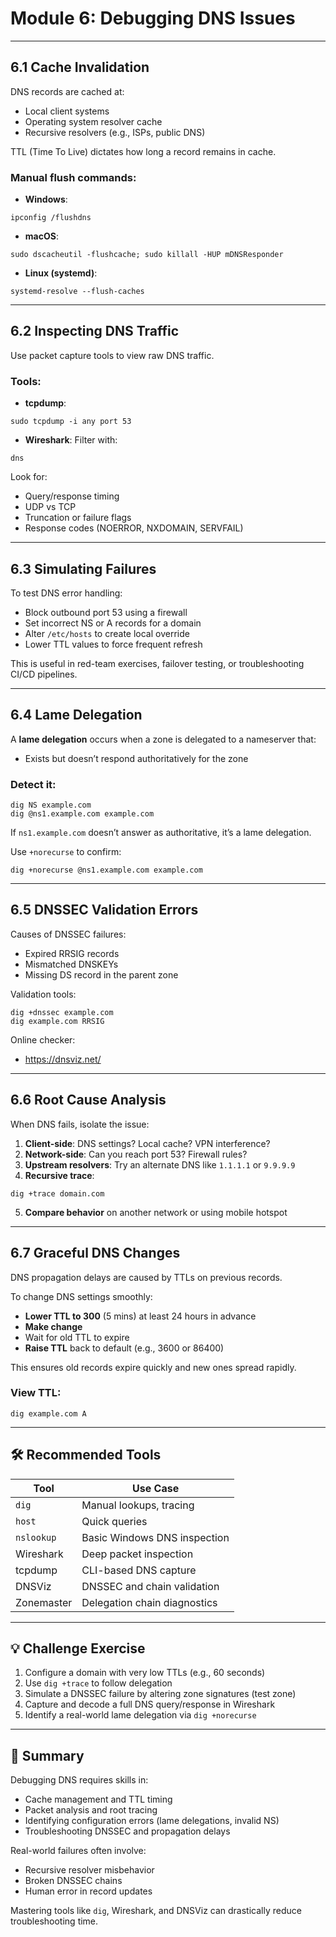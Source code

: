 # Module 6: Debugging DNS Issues

---

## 6.1 Cache Invalidation

DNS records are cached at:
- Local client systems
- Operating system resolver cache
- Recursive resolvers (e.g., ISPs, public DNS)

TTL (Time To Live) dictates how long a record remains in cache.

### Manual flush commands:
- **Windows**:
```
ipconfig /flushdns
```

- **macOS**:
```
sudo dscacheutil -flushcache; sudo killall -HUP mDNSResponder
```

- **Linux (systemd)**:
```
systemd-resolve --flush-caches
```

---

## 6.2 Inspecting DNS Traffic

Use packet capture tools to view raw DNS traffic.

### Tools:
- **tcpdump**:
```
sudo tcpdump -i any port 53
```

- **Wireshark**:
Filter with:
```
dns
```

Look for:
- Query/response timing
- UDP vs TCP
- Truncation or failure flags
- Response codes (NOERROR, NXDOMAIN, SERVFAIL)

---

## 6.3 Simulating Failures

To test DNS error handling:

- Block outbound port 53 using a firewall
- Set incorrect NS or A records for a domain
- Alter `/etc/hosts` to create local override
- Lower TTL values to force frequent refresh

This is useful in red-team exercises, failover testing, or troubleshooting CI/CD pipelines.

---

## 6.4 Lame Delegation

A **lame delegation** occurs when a zone is delegated to a nameserver that:
- Exists but doesn’t respond authoritatively for the zone

### Detect it:
```
dig NS example.com
dig @ns1.example.com example.com
```

If `ns1.example.com` doesn’t answer as authoritative, it’s a lame delegation.

Use `+norecurse` to confirm:
```
dig +norecurse @ns1.example.com example.com
```

---

## 6.5 DNSSEC Validation Errors

Causes of DNSSEC failures:
- Expired RRSIG records
- Mismatched DNSKEYs
- Missing DS record in the parent zone

Validation tools:
```
dig +dnssec example.com
dig example.com RRSIG
```

Online checker:
- https://dnsviz.net/

---

## 6.6 Root Cause Analysis

When DNS fails, isolate the issue:

1. **Client-side**: DNS settings? Local cache? VPN interference?
2. **Network-side**: Can you reach port 53? Firewall rules?
3. **Upstream resolvers**: Try an alternate DNS like `1.1.1.1` or `9.9.9.9`
4. **Recursive trace**:
```
dig +trace domain.com
```
5. **Compare behavior** on another network or using mobile hotspot

---

## 6.7 Graceful DNS Changes

DNS propagation delays are caused by TTLs on previous records.

To change DNS settings smoothly:
- **Lower TTL to 300** (5 mins) at least 24 hours in advance
- **Make change**
- Wait for old TTL to expire
- **Raise TTL** back to default (e.g., 3600 or 86400)

This ensures old records expire quickly and new ones spread rapidly.

### View TTL:
```
dig example.com A
```

---

## 🛠️ Recommended Tools

| Tool       | Use Case                        |
|------------|----------------------------------|
| `dig`      | Manual lookups, tracing          |
| `host`     | Quick queries                    |
| `nslookup` | Basic Windows DNS inspection     |
| Wireshark  | Deep packet inspection           |
| tcpdump    | CLI-based DNS capture            |
| DNSViz     | DNSSEC and chain validation      |
| Zonemaster| Delegation chain diagnostics      |

---

## 💡 Challenge Exercise

1. Configure a domain with very low TTLs (e.g., 60 seconds)
2. Use `dig +trace` to follow delegation
3. Simulate a DNSSEC failure by altering zone signatures (test zone)
4. Capture and decode a full DNS query/response in Wireshark
5. Identify a real-world lame delegation via `dig +norecurse`

---

## 📘 Summary

Debugging DNS requires skills in:

- Cache management and TTL timing
- Packet analysis and root tracing
- Identifying configuration errors (lame delegations, invalid NS)
- Troubleshooting DNSSEC and propagation delays

Real-world failures often involve:
- Recursive resolver misbehavior
- Broken DNSSEC chains
- Human error in record updates

Mastering tools like `dig`, Wireshark, and DNSViz can drastically reduce troubleshooting time.
